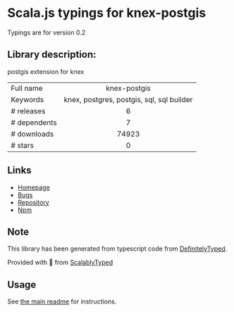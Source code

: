 
# Scala.js typings for knex-postgis

Typings are for version 0.2

## Library description:
postgis extension for knex

|                    |                 |
| ------------------ | :-------------: |
| Full name          | knex-postgis |
| Keywords           | knex, postgres, postgis, sql, sql builder |
| # releases         | 6 |
| # dependents       | 7 |
| # downloads        | 74923 |
| # stars            | 0 |

## Links
- [Homepage](https://github.com/jfgodoy/knex-postgis#readme)
- [Bugs](https://github.com/jfgodoy/knex-postgis/issues)
- [Repository](https://github.com/jfgodoy/knex-postgis)
- [Npm](https://www.npmjs.com/package/knex-postgis)
    


## Note
This library has been generated from typescript code from [DefinitelyTyped](https://definitelytyped.org).

Provided with :purple_heart: from [ScalablyTyped](https://github.com/oyvindberg/ScalablyTyped)

## Usage
See [the main readme](../../readme.md) for instructions.



